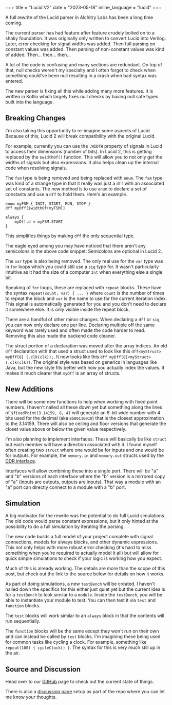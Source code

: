 +++
title = "Lucid V2"
date = "2023-05-18"
inline_language = "lucid"
+++

A full rewrite of the Lucid parser in Alchitry Labs has been a long time coming.
<!-- more -->

The current parser has had feature after feature crudely bolted on to a shaky foundation. It was originally only written
to convert Lucid into Verilog. Later, error checking for signal widths was added. Then full parsing on constant values
was added. Then parsing of non-constant values was kind of added. Then... then... then...

A lot of the code is confusing and many sections are redundant. On top of that, null checks weren't my specialty and
I often forgot to check when something could've been null resulting in a crash when bad syntax was entered.

The new parser is fixing all this while adding many more features. It is written in Kotlin which largely fixes null 
checks by having null safe types built into the language.

## Breaking Changes

I'm also taking this opportunity to re-imagine some aspects of Lucid. Because of this, Lucid 2 will break compatibility
with the original Lucid.

For example, currently you can use the `.WIDTH` property of signals in Lucid to access their dimensions (number of bits).
In Lucid 2, this is getting replaced by the `$widthOf()` function. This will allow you to not only get the widths of 
signals but also expressions. It also helps clean up the internal code when resolving signals.

The `fsm` type is being removed and being replaced with `enum`. The `fsm` type was kind of a strange type in that it 
really was just a `dff` with an associated set of constants. The new method is to use `enum` to declare a set of 
constants and use a `dff` to hold them. Here's an example.

```lucid
enum myFSM { INIT, START, RUN, STOP }
dff myDff[$widthOf(myFSM)]

always {
    myDff.d = myFSM.START
}
```

This simplifies things by making `dff` the only sequential type.

The eagle eyed among you may have noticed that there aren't any semicolons in the above code snippet. Semicolons are
optional in Lucid 2. 

The `var` type is also being removed. The only real use for the `var` type was in `for` loops which you could still use
a `sig` type for. It wasn't particularly intuitive as it had the size of a computer `Int` when everything else a single
bit.

Speaking of `for` loops, these are replaced with `repeat` blocks. These have the syntax `repeat(count, var) { ... }` 
where `count` is the number of times to repeat the block and `var` is the name to use for the current iteration index.
This signal is automatically generated for you and you don't need to declare it somewhere else. It is only visible 
inside the repeat block.

There are a handful of other minor changes. When declaring a `dff` or `sig`, you can now only declare one per line.
Declaring multiple off the same keyword was rarely used and often made the code harder to read. Removing this also
made the backend code cleaner.

The struct portion of a declaration was moved after the array indices. An old `dff` declaration with that
used a struct used to look like this `dff<myStruct> myDff[8] (.clk(clk));`. It now looks like this 
`dff myDff[8]<myStruct> (.clk(clk))`. The original style was based on generics in languages like Java, but the new style
fits better with how you actually index the values. It makes it much clearer that `myDff` is an array of structs.

## New Additions

There will be some new functions to help when working with fixed point numbers. I haven't nailed all these down yet but
something along the lines of `$fixedPoint(3.14159, 8, 4)` will generate an 8-bit wide number with 4 bits used for the
decimal (aka `8b00110010`) that is the closest approximation to the 3.14159. There will also be ceiling and floor 
versions that generate the closet value above or below the given value respectively.

I'm also planning to implement interfaces. These will basically be like `struct` but each member will have a direction
associated with it. I found myself often creating two `struct` where one would be for inputs and one would be for 
outputs. For example, the `memory.in` and `memory.out` structs used by the 
[DDR interface](@/tutorials/lucid_v1/ddr3-memory.md).

Interfaces will allow combining these into a single port. There will be "a" and "b" versions of each interface where
the "b" version is a mirrored copy of "a" (inputs are outputs, outputs are inputs). That way a module with an "a" port 
can directly connect to a module with a "b" port.

## Simulation

A big motivator for the rewrite was the potential to do full Lucid simulations. The old code would parse constant 
expressions, but it only hinted at the possibility to do a full simulation by iterating the parsing.

The new code builds a full model of your project complete with signal connections, models for always blocks, and other
dynamic expressions. This not only helps with more robust error checking (it's hard to miss something when you're 
required to actually model it all) but will allow for quick simple simulations to check if your logic is working how
you expect.

Much of this is already working. The details are more than the scope of this post, but check out the link to the source
below for details on how it works.

As part of doing simulations, a new `testBench` will be created. I haven't nailed down the specifics for this either
just quiet yet but the current idea is for a `testBench` to look similar to a `module`. Inside the `testBench`, you
will be able to instantiate your module to test. You can then test it via `test` and `function` blocks.

The `test` blocks will work similar to an `always` block in that the contents will run sequentially.

The `function` blocks will be the same except they won't run on their own and can instead be called by `test` blocks.
I'm imagining these being used for common tasks like cycling a clock. For example, something like 
`repeat(100) { cycleClock() }`. The syntax for this is very much still up in the air.

## Source and Discussion

Head over to our [GitHub](https://github.com/alchitry/LucidParserV2) page to check out the current state of things.

There is also a [discussion page](https://github.com/alchitry/LucidParserV2/discussions) setup as part of the repo
where you can let me know your thoughts.
